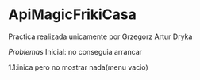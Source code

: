 # ApiMagicFrikiCasa

Practica realizada unicamente por Grzegorz Artur Dryka

*Problemas*
Inicial: no conseguia arrancar

1.1:inica pero no mostrar nada(menu vacio)
